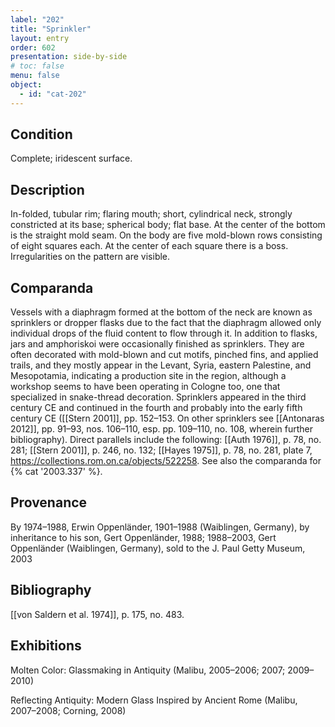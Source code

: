 ```yaml
---
label: "202"
title: "Sprinkler"
layout: entry
order: 602
presentation: side-by-side
# toc: false
menu: false
object:
  - id: "cat-202"
---
```


## Condition

Complete; iridescent surface.

## Description

In-folded, tubular rim; flaring mouth; short, cylindrical neck, strongly constricted at its base; spherical body; flat base. At the center of the bottom is the straight mold seam. On the body are five mold-blown rows consisting of eight squares each. At the center of each square there is a boss. Irregularities on the pattern are visible.

## Comparanda

Vessels with a diaphragm formed at the bottom of the neck are known as sprinklers or dropper flasks due to the fact that the diaphragm allowed only individual drops of the fluid content to flow through it. In addition to flasks, jars and amphoriskoi were occasionally finished as sprinklers. They are often decorated with mold-blown and cut motifs, pinched fins, and applied trails, and they mostly appear in the Levant, Syria, eastern Palestine, and Mesopotamia, indicating a production site in the region, although a workshop seems to have been operating in Cologne too, one that specialized in snake-thread decoration. Sprinklers appeared in the third century CE and continued in the fourth and probably into the early fifth century CE ([[Stern 2001]], pp. 152–153. On other sprinklers see [[Antonaras 2012]], pp. 91–93, nos. 106–110, esp. pp. 109–110, no. 108, wherein further bibliography). Direct parallels include the following: [[Auth 1976]], p. 78, no. 281; [[Stern 2001]], p. 246, no. 132; [[Hayes 1975]], p. 78, no. 281, plate 7, <https://collections.rom.on.ca/objects/522258>. See also the comparanda for {% cat '2003.337' %}.

## Provenance

By 1974–1988, Erwin Oppenländer, 1901–1988 (Waiblingen, Germany), by inheritance to his son, Gert Oppenländer, 1988; 1988–2003, Gert Oppenländer (Waiblingen, Germany), sold to the J. Paul Getty Museum, 2003

## Bibliography

[[von Saldern et al. 1974]], p. 175, no. 483.

## Exhibitions

Molten Color: Glassmaking in Antiquity (Malibu, 2005–2006; 2007; 2009–2010)

Reflecting Antiquity: Modern Glass Inspired by Ancient Rome (Malibu, 2007–2008; Corning, 2008)
